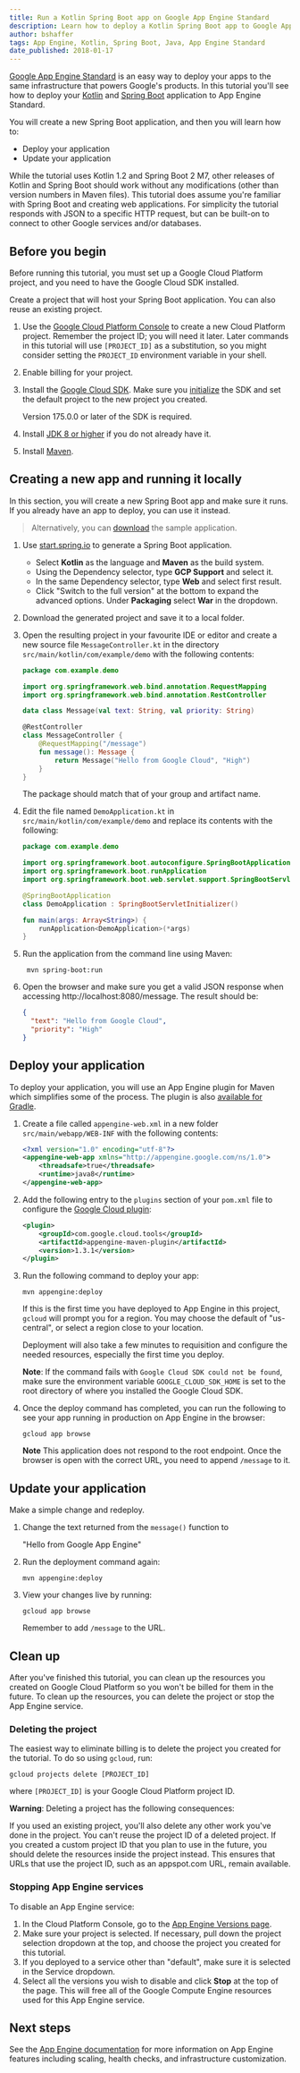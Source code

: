 ```yaml
---
title: Run a Kotlin Spring Boot app on Google App Engine Standard
description: Learn how to deploy a Kotlin Spring Boot app to Google App Engine Standard.
author: bshaffer
tags: App Engine, Kotlin, Spring Boot, Java, App Engine Standard
date_published: 2018-01-17
---
```


[Google App Engine Standard](https://cloud.google.com/appengine/docs/standard/)
is an easy way to deploy your apps to the same infrastructure that powers
Google's products. In this tutorial you'll see how to deploy your
[Kotlin](https://kotlinlang.org/) and
[Spring Boot](https://projects.spring.io/spring-boot/) application to App Engine
Standard.

You will create a new Spring Boot application, and then you will learn how to:

*   Deploy your application
*   Update your application

While the tutorial uses Kotlin 1.2 and Spring Boot 2 M7, other releases of Kotlin and Spring Boot should work
without any modifications (other than version numbers in Maven files). This tutorial does assume you're familiar
with Spring Boot and creating web applications. For simplicity the tutorial responds with JSON to a specific HTTP request, but can
be built-on to connect to other Google services and/or databases.

## Before you begin

Before running this tutorial, you must set up a Google Cloud Platform project,
and you need to have the Google Cloud SDK installed.

Create a project that will host your Spring Boot application. You can also reuse
an existing project.

1.  Use the [Google Cloud Platform Console](https://console.cloud.google.com/)
    to create a new Cloud Platform project. Remember the project ID; you will
    need it later. Later commands in this tutorial will use `[PROJECT_ID]` as
    a substitution, so you might consider setting the `PROJECT_ID` environment
    variable in your shell.

2.  Enable billing for your project.

3.  Install the [Google Cloud SDK](https://cloud.google.com/sdk/). Make sure
    you [initialize](https://cloud.google.com/sdk/docs/initializing) the SDK
    and set the default project to the new project you created.

    Version 175.0.0 or later of the SDK is required.

3.  Install [JDK 8 or higher](http://www.oracle.com/technetwork/java/javase/downloads/jdk8-downloads-2133151.html) if you do not already have it.

4.  Install [Maven](https://maven.apache.org/install.html).

## Creating a new app and running it locally

In this section, you will create a new Spring Boot app and make sure it runs. If
you already have an app to deploy, you can use it instead.

> Alternatively, you can [download][springboot-sample-code] the sample application.

[springboot-sample-code]: https://github.com/GoogleCloudPlatform/kotlin-samples/tree/master/appengine/springboot/

1. Use [start.spring.io](https://start.spring.io) to generate a Spring Boot
application.

    * Select **Kotlin** as the language and **Maven** as the build system.
    * Using the Dependency selector, type **GCP Support** and select it.
    * In the same Dependency selector, type **Web** and select first result.
    * Click "Switch to the full version" at the bottom to expand the advanced
      options. Under **Packaging** select **War** in the dropdown.

1. Download the generated project and save it to a local folder.

1. Open the resulting project in your favourite IDE or editor and create a new
source file `MessageController.kt` in the directory
`src/main/kotlin/com/example/demo` with the following contents:
    ```kt
    package com.example.demo

    import org.springframework.web.bind.annotation.RequestMapping
    import org.springframework.web.bind.annotation.RestController

    data class Message(val text: String, val priority: String)

    @RestController
    class MessageController {
        @RequestMapping("/message")
        fun message(): Message {
            return Message("Hello from Google Cloud", "High")
        }
    }
    ```

    The package should match that of your group and artifact name.

1.  Edit the file named `DemoApplication.kt` in
    `src/main/kotlin/com/example/demo` and replace its contents with the
    following:
    ```kt
    package com.example.demo

    import org.springframework.boot.autoconfigure.SpringBootApplication
    import org.springframework.boot.runApplication
    import org.springframework.boot.web.servlet.support.SpringBootServletInitializer

    @SpringBootApplication
    class DemoApplication : SpringBootServletInitializer()

    fun main(args: Array<String>) {
        runApplication<DemoApplication>(*args)
    }
    ```

1. Run the application from the command line using Maven:

        mvn spring-boot:run

1. Open the browser and make sure you get a valid JSON response when accessing http://localhost:8080/message. The result should be:
    ```json
    {
      "text": "Hello from Google Cloud",
      "priority": "High"
    }
    ```

## Deploy your application

To deploy your application, you will use an App Engine plugin for Maven which simplifies some of the process. The plugin
is also [available for Gradle](https://cloud.google.com/appengine/docs/standard/java/tools/gradle).

1.  Create a file called `appengine-web.xml` in a new folder `src/main/webapp/WEB-INF` with the following contents:
    ```xml
    <?xml version="1.0" encoding="utf-8"?>
    <appengine-web-app xmlns="http://appengine.google.com/ns/1.0">
        <threadsafe>true</threadsafe>
        <runtime>java8</runtime>
    </appengine-web-app>
    ```

1.  Add the following entry to the `plugins` section of your `pom.xml` file to
    configure the [Google Cloud plugin](https://cloud.google.com/appengine/docs/standard/java/tools/maven):
    ```xml
    <plugin>
        <groupId>com.google.cloud.tools</groupId>
        <artifactId>appengine-maven-plugin</artifactId>
        <version>1.3.1</version>
    </plugin>
    ```

1.  Run the following command to deploy your app:

        mvn appengine:deploy

    If this is the first time you have deployed to App Engine in this project,
    `gcloud` will prompt you for a region. You may choose the default of
    "us-central", or select a region close to your location.

    Deployment will also take a few minutes to requisition and configure the
    needed resources, especially the first time you deploy.

    **Note**: If the command fails with `Google Cloud SDK could not be found`, make sure the environment
    variable `GOOGLE_CLOUD_SDK_HOME` is set to the root directory of where you installed the Google Cloud SDK.

1.  Once the deploy command has completed, you can run the following to see your
app running in production on App Engine in the browser:

        gcloud app browse

    **Note** This application does not respond to the root endpoint. Once the browser is open with the correct URL, you need to append `/message` to it.

## Update your application

Make a simple change and redeploy.

1.  Change the text returned from the `message()` function to

    "Hello from Google App Engine"

1.  Run the deployment command again:

        mvn appengine:deploy

1.  View your changes live by running:

        gcloud app browse

    Remember to add `/message` to the URL.

## Clean up

After you've finished this tutorial, you can clean up the resources you created
on Google Cloud Platform so you won't be billed for them in the future. To clean
up the resources, you can delete the project or stop the App Engine service.

### Deleting the project

The easiest way to eliminate billing is to delete the project you created for
the tutorial. To do so using `gcloud`, run:

    gcloud projects delete [PROJECT_ID]

where `[PROJECT_ID]` is your Google Cloud Platform project ID.

**Warning**: Deleting a project has the following consequences:

If you used an existing project, you'll also delete any other work you've done
in the project. You can't reuse the project ID of a deleted project. If you
created a custom project ID that you plan to use in the future, you should
delete the resources inside the project instead. This ensures that URLs that
use the project ID, such as an appspot.com URL, remain available.

### Stopping App Engine services

To disable an App Engine service:

1.  In the Cloud Platform Console, go to the
    [App Engine Versions page](https://console.cloud.google.com/appengine/versions).
2.  Make sure your project is selected. If necessary, pull down the project
    selection dropdown at the top, and choose the project you created for this
    tutorial.
3.  If you deployed to a service other than "default", make sure it is selected
    in the Service dropdown.
4.  Select all the versions you wish to disable and click **Stop** at the top
    of the page. This will free all of the Google Compute Engine resources used
    for this App Engine service.

## Next steps

See the [App Engine documentation](https://cloud.google.com/appengine/docs/standard/java/)
for more information on App Engine features including scaling, health checks,
and infrastructure customization.
